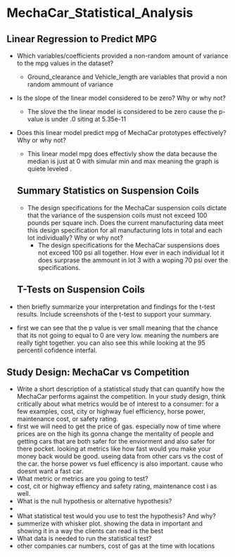# MechaCar_Statistical_Analysis

## Linear Regression to Predict MPG

* Which variables/coefficients provided a non-random amount of variance to the mpg values in the dataset?
  * Ground_clearance and Vehicle_length are variables that provid a non random ammount of variance
* Is the slope of the linear model considered to be zero? Why or why not?
  * The slove the the linear model is considered to be zero cause the p-value is under .0 siting at 5.35e-11 
* Does this linear model predict mpg of MechaCar prototypes effectively? Why or why not?
  * This linear model mpg does effectivly show the data because the median is just at 0 with simular min and max meaning the graph is quiete leveled .
  
  
  ## Summary Statistics on Suspension Coils
  
  * The design specifications for the MechaCar suspension coils dictate that the variance of the suspension coils must not exceed 100 pounds per square inch. Does the current manufacturing data meet this design specification for all manufacturing lots in total and each lot individually? Why or why not?
    * The design specifications for the MechaCar suspensions does not exceed 100 psi all together. How ever in each individual lot it does surprase the ammount in lot 3 with a woping 70 psi over the specifications. 
    
  ## T-Tests on Suspension Coils
 * then briefly summarize your interpretation and findings for the t-test results. Include screenshots of the t-test to support your summary.
  * first we can see that the p value is ver small meaning that the chance that its not going to equal to 0 are very low. meaning the numbers are really tight together. you can also see this while looking at the 95 percentil cofidence interfal. 
  
## Study Design: MechaCar vs Competition

* Write a short description of a statistical study that can quantify how the MechaCar performs against the competition. In your study design, think critically about what metrics would be of interest to a consumer: for a few examples, cost, city or highway fuel efficiency, horse power, maintenance cost, or safety rating.
 * first we will need to get the price of gas. especially now of time where prices are on the high its gonna change the mentality of people and getting cars that are both safer for the enviorment and also safer for there pocket. looking at metrics like how fast would you make your money back would be good. useing data from other cars vs the cost of the car. the horse power vs fuel efficency is also important. cause who doesnt want a fast car. 
* What metric or metrics are you going to test?
 * cost, cit or highway effiency and safety rating, maintenance cost i as well.  
* What is the null hypothesis or alternative hypothesis?
 *  
* What statistical test would you use to test the hypothesis? And why?
 *  summerize with whisker plot. showing the data in important and showing it in a way the clients can read is the best
* What data is needed to run the statistical test?
 * other companies car numbers, cost of gas at the time with locations
